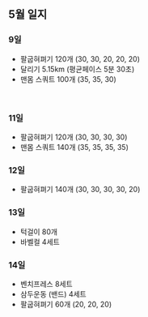 ## 5월 일지

### 9일
- 팔굽혀펴기 120개 (30, 30, 20, 20, 20)
- 달리기 5.15km (평균페이스 5분 30초)
- 맨몸 스쿼트 100개 (35, 35, 30)
<br>
  
### 11일
- 팔굽혀펴기 120개 (30, 30, 30, 30)
- 맨몸 스쿼트 140개 (35, 35, 35, 35)

### 12일
- 팔굽혀펴기 140개 (30, 30, 30, 30, 20)

### 13일
- 턱걸이 80개
- 바벨컬 4세트

### 14일
- 벤치프레스 8세트
- 삼두운동 (밴드) 4세트
- 팔굽혀펴기 60개 (20, 20, 20)